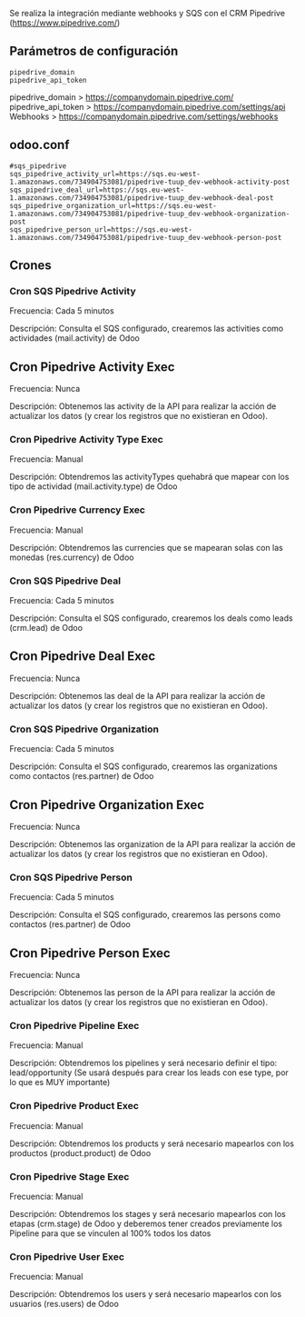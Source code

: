 Se realiza la integración mediante webhooks y SQS con el CRM Pipedrive (https://www.pipedrive.com/)

## Parámetros de configuración
```
pipedrive_domain
pipedrive_api_token
``` 

pipedrive_domain > https://companydomain.pipedrive.com/
pipedrive_api_token > https://companydomain.pipedrive.com/settings/api
Webhooks > https://companydomain.pipedrive.com/settings/webhooks

## odoo.conf
```
#sqs_pipedrive
sqs_pipedrive_activity_url=https://sqs.eu-west-1.amazonaws.com/734904753081/pipedrive-tuup_dev-webhook-activity-post
sqs_pipedrive_deal_url=https://sqs.eu-west-1.amazonaws.com/734904753081/pipedrive-tuup_dev-webhook-deal-post
sqs_pipedrive_organization_url=https://sqs.eu-west-1.amazonaws.com/734904753081/pipedrive-tuup_dev-webhook-organization-post
sqs_pipedrive_person_url=https://sqs.eu-west-1.amazonaws.com/734904753081/pipedrive-tuup_dev-webhook-person-post
```

## Crones

### Cron SQS Pipedrive Activity
Frecuencia: Cada 5 minutos

Descripción: Consulta el SQS configurado, crearemos las activities como actividades (mail.activity) de Odoo

## Cron Pipedrive Activity Exec
Frecuencia: Nunca

Descripción: Obtenemos las activity de la API para realizar la acción de actualizar los datos (y crear los registros que no existieran en Odoo).

### Cron Pipedrive Activity Type Exec
Frecuencia: Manual

Descripción: Obtendremos las activityTypes quehabrá que mapear con los tipo de actividad (mail.activity.type) de Odoo

### Cron Pipedrive Currency Exec
Frecuencia: Manual

Descripción: Obtendremos las currencies que se mapearan solas con las monedas (res.currency) de Odoo

### Cron SQS Pipedrive Deal
Frecuencia: Cada 5 minutos

Descripción: Consulta el SQS configurado, crearemos los deals como leads (crm.lead) de Odoo

## Cron Pipedrive Deal Exec
Frecuencia: Nunca

Descripción: Obtenemos las deal de la API para realizar la acción de actualizar los datos (y crear los registros que no existieran en Odoo).

### Cron SQS Pipedrive Organization
Frecuencia: Cada 5 minutos

Descripción: Consulta el SQS configurado, crearemos las organizations como contactos (res.partner) de Odoo

## Cron Pipedrive Organization Exec
Frecuencia: Nunca

Descripción: Obtenemos las organization de la API para realizar la acción de actualizar los datos (y crear los registros que no existieran en Odoo).

### Cron SQS Pipedrive Person
Frecuencia: Cada 5 minutos

Descripción: Consulta el SQS configurado, crearemos las persons como contactos (res.partner) de Odoo

## Cron Pipedrive Person Exec
Frecuencia: Nunca

Descripción: Obtenemos las person de la API para realizar la acción de actualizar los datos (y crear los registros que no existieran en Odoo).

### Cron Pipedrive Pipeline Exec
Frecuencia: Manual

Descripción: Obtendremos los pipelines y será necesario definir el tipo: lead/opportunity (Se usará después para crear los leads con ese type, por lo que es MUY importante)

### Cron Pipedrive Product Exec
Frecuencia: Manual

Descripción: Obtendremos los products y será necesario mapearlos con los productos (product.product) de Odoo

### Cron Pipedrive Stage Exec
Frecuencia: Manual

Descripción: Obtendremos los stages y será necesario mapearlos con los etapas (crm.stage) de Odoo y deberemos tener creados previamente los Pipeline para que se vinculen al 100% todos los datos

### Cron Pipedrive User Exec
Frecuencia: Manual

Descripción: Obtendremos los users y será necesario mapearlos con los usuarios (res.users) de Odoo
